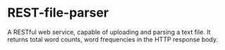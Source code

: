 REST-file-parser
================

A RESTful web service, capable of uploading and parsing a text file. It returns total word counts, word frequencies 
in the HTTP response body.
